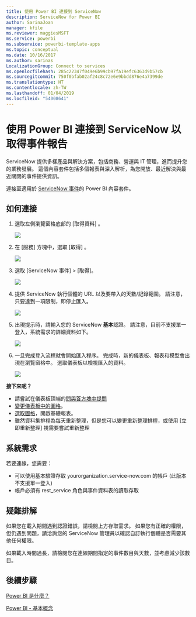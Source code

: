 ```yaml
---
title: 使用 Power BI 連接到 ServiceNow
description: ServiceNow for Power BI
author: SarinaJoan
manager: kfile
ms.reviewer: maggiesMSFT
ms.service: powerbi
ms.subservice: powerbi-template-apps
ms.topic: conceptual
ms.date: 10/16/2017
ms.author: sarinas
LocalizationGroup: Connect to services
ms.openlocfilehash: 285c22347f049e6b99cb97fa19efc6363d9b57cb
ms.sourcegitcommit: 750f0bfab02af24c8c72e6e9bbdd876e4a7399de
ms.translationtype: HT
ms.contentlocale: zh-TW
ms.lasthandoff: 01/04/2019
ms.locfileid: "54008641"
---
```

# <a name="connect-to-servicenow-with-power-bi-for-incident-reporting"></a>使用 Power BI 連接到 ServiceNow 以取得事件報告
ServiceNow 提供多樣產品與解決方案，包括商務、營運與 IT 管理，進而提升您的業務發展。 這個內容套件包括多個報表與深入解析，為您開放、最近解決與最近關閉的事件提供資訊。  

連接至適用於 [ServiceNow 事件](https://app.powerbi.com/getdata/services/servicenow)的 Power BI 內容套件。

## <a name="how-to-connect"></a>如何連接
1. 選取左側瀏覽窗格底部的 [取得資料]  。
   
   ![](media/service-connect-to-servicenow/pbi_getdata.png) 
2. 在 [服務]  方塊中，選取 [取得] 。
   
   ![](media/service-connect-to-servicenow/pbi_getservices.png) 
3. 選取 [ServiceNow 事件] \> [取得]。
   
   ![](media/service-connect-to-servicenow/connect.png)
4. 提供 ServiceNow 執行個體的 URL 以及要帶入的天數/記錄範圍。 請注意，只要達到一項限制，即停止匯入。
   
   ![](media/service-connect-to-servicenow/params.png)
5. 出現提示時，請輸入您的 ServiceNow **基本**認證。 請注意，目前不支援單一登入，系統需求的詳細資料如下。
   
   ![](media/service-connect-to-servicenow/creds.png)
6. 一旦完成登入流程就會開始匯入程序。 完成時，新的儀表板、報表和模型會出現在瀏覽窗格中。 選取儀表板以檢視匯入的資料。
   
    ![](media/service-connect-to-servicenow/dashboard.png)

**接下來呢？**

* 請嘗試在儀表板頂端的[問與答方塊中提問](consumer/end-user-q-and-a.md)
* [變更儀表板中的圖格](service-dashboard-edit-tile.md)。
* [選取圖格](consumer/end-user-tiles.md)，開啟基礎報表。
* 雖然資料集排程為每天重新整理，但是您可以變更重新整理排程，或使用 [立即重新整理] 視需要嘗試重新整理

## <a name="system-requirements"></a>系統需求
若要連線，您需要：  

* 可以使用基本驗證存取 yourorganization.service-now.com 的帳戶 (此版本不支援單一登入)  
* 帳戶必須有 rest_service 角色與事件資料表的讀取存取  

## <a name="troubleshooting"></a>疑難排解
如果您在載入期間遇到認證錯誤，請檢閱上方存取需求。 如果您有正確的權限，但仍遇到問題，請洽詢您的 ServiceNow 管理員以確認自訂執行個體是否需要其他任何權限。

如果載入時間過長，請檢閱您在連線期間指定的事件數目與天數，並考慮減少該數目。

## <a name="next-steps"></a>後續步驟
[Power BI 是什麼？](power-bi-overview.md)

[Power BI - 基本概念](consumer/end-user-basic-concepts.md)

